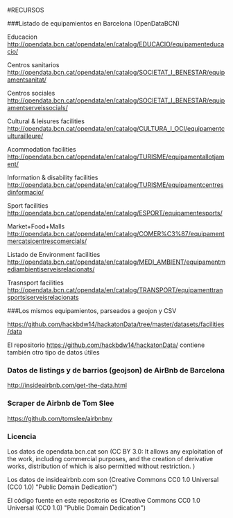 #RECURSOS

###Listado de equipamientos en Barcelona (OpenDataBCN)

Educacion http://opendata.bcn.cat/opendata/en/catalog/EDUCACIO/equipamenteducacio/

Centros sanitarios http://opendata.bcn.cat/opendata/en/catalog/SOCIETAT_I_BENESTAR/equipamentsanitat/

Centros sociales http://opendata.bcn.cat/opendata/en/catalog/SOCIETAT_I_BENESTAR/equipamentserveissocials/

Cultural & leisures facilities http://opendata.bcn.cat/opendata/en/catalog/CULTURA_I_OCI/equipamentculturailleure/

Acommodation facilities http://opendata.bcn.cat/opendata/en/catalog/TURISME/equipamentallotjament/

Information & disability facilities http://opendata.bcn.cat/opendata/en/catalog/TURISME/equipamentcentresdinformacio/

Sport facilities http://opendata.bcn.cat/opendata/en/catalog/ESPORT/equipamentesports/

Market+Food+Malls http://opendata.bcn.cat/opendata/en/catalog/COMER%C3%87/equipamentmercatsicentrescomercials/

Listado de Environment facilities http://opendata.bcn.cat/opendata/en/catalog/MEDI_AMBIENT/equipamentmediambientiserveisrelacionats/

Trasnsport facilities http://opendata.bcn.cat/opendata/en/catalog/TRANSPORT/equipamenttransportsiserveisrelacionats

###Los mismos equipamientos, parseados a geojon y CSV

https://github.com/hackbdw14/hackatonData/tree/master/datasets/facilities/data

El repositorio https://github.com/hackbdw14/hackatonData/ contiene también otro tipo de datos útiles

### Datos de listings y de barrios (geojson) de AirBnb de Barcelona

http://insideairbnb.com/get-the-data.html

### Scraper de Airbnb de Tom Slee

https://github.com/tomslee/airbnbny

### Licencia

Los datos de opendata.bcn.cat son (CC BY 3.0: It allows any exploitation of the work, including commercial purposes, and the creation of derivative works, distribution of which is also permitted without restriction. )

Los datos de insideairbnb.com son (Creative Commons CC0 1.0 Universal (CC0 1.0) "Public Domain Dedication")

El código fuente en este repositorio es (Creative Commons CC0 1.0 Universal (CC0 1.0) "Public Domain Dedication")

